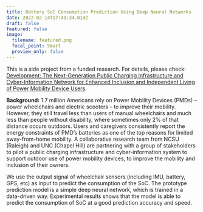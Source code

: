```yaml
---
title: Battery SoC Consumption Prediction Using Deep Neural Networks
date: 2022-02-14T17:43:34.014Z
draft: false
featured: false
image:
  filename: featured.png
  focal_point: Smart
  preview_only: false
---
```

This is a side project from a funded research. For details, please check:[ Development: The Next-Generation Public Charging Infrastructure and Cyber-Information Network for Enhanced Inclusion and Independent Living of Power Mobility Device Users](https://ece.ncsu.edu/funded-research/development-the-next-generation-public-charging-infrastructure-and-cyber-information-network-for-enhanced-inclusion-and-independent-living-of-power-mobility-device-users/).



**Background:** 1.7 million Americans rely on Power Mobility Devices (PMDs) – power wheelchairs and electric scooters – to improve their mobility. However, they still travel less than users of manual wheelchairs and much less than people without disability, where sometimes only 2% of that distance occurs outdoors. Users and caregivers consistently report the energy constraints of PMD’s batteries as one of the top reasons for limited away-from-home mobility. A collaborative research team from NCSU (Raleigh) and UNC (Chapel Hill) are partnering with a group of stakeholders to pilot a public charging infrastructure and cyber-information system to support outdoor use of power mobility devices, to improve the mobility and inclusion of their owners.



We use the output signal of wheelchair sensors (including IMU, battery, GPS, etc) as input to predict the consumption of the SoC. The prototype prediction model is a simple deep neural network, which is trained in a data-driven way. Experimental results shows that the model is able to predict the consumption of SoC at a good prediction accuracy and speed.